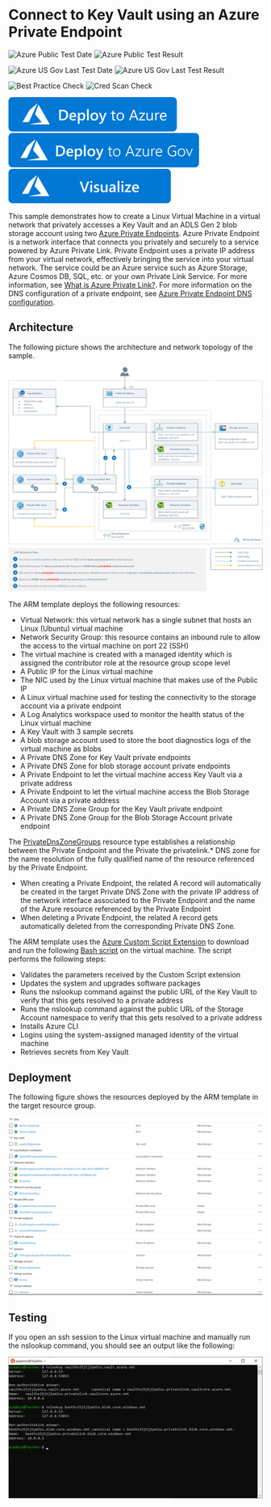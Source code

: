 # Connect to Key Vault using an Azure Private Endpoint #

![Azure Public Test Date](https://azurequickstartsservice.blob.core.windows.net/badges/201-key-vault-private-endpoint/PublicLastTestDate.svg)
![Azure Public Test Result](https://azurequickstartsservice.blob.core.windows.net/badges/201-key-vault-private-endpoint/PublicDeployment.svg)

![Azure US Gov Last Test Date](https://azurequickstartsservice.blob.core.windows.net/badges/201-key-vault-private-endpoint/FairfaxLastTestDate.svg)
![Azure US Gov Last Test Result](https://azurequickstartsservice.blob.core.windows.net/badges/201-key-vault-private-endpoint/FairfaxDeployment.svg)

![Best Practice Check](https://azurequickstartsservice.blob.core.windows.net/badges/201-key-vault-private-endpoint/BestPracticeResult.svg)
![Cred Scan Check](https://azurequickstartsservice.blob.core.windows.net/badges/201-key-vault-private-endpoint/CredScanResult.svg)

[![Deploy To Azure](https://raw.githubusercontent.com/Azure/azure-quickstart-templates/master/1-CONTRIBUTION-GUIDE/images/deploytoazure.svg?sanitize=true)](https://portal.azure.com/#create/Microsoft.Template/uri/https%3A%2F%2Fraw.githubusercontent.com%2FAzure%2Fazure-quickstart-templates%2Fmaster%2F201-key-vault-private-endpoint%2Fazuredeploy.json)
[![Deploy To Azure US Gov](https://raw.githubusercontent.com/Azure/azure-quickstart-templates/master/1-CONTRIBUTION-GUIDE/images/deploytoazuregov.svg?sanitize=true)](https://portal.azure.us/#create/Microsoft.Template/uri/https%3A%2F%2Fraw.githubusercontent.com%2FAzure%2Fazure-quickstart-templates%2Fmaster%2F201-key-vault-private-endpoint%2Fazuredeploy.json)
[![Visualize](https://raw.githubusercontent.com/Azure/azure-quickstart-templates/master/1-CONTRIBUTION-GUIDE/images/visualizebutton.svg?sanitize=true)](http://armviz.io/#/?load=https%3A%2F%2Fraw.githubusercontent.com%2FAzure%2Fazure-quickstart-templates%2Fmaster%2F201-key-vault-private-endpoint%2Fazuredeploy.json)

This sample demonstrates how to create a Linux Virtual Machine in a virtual network that privately accesses a Key Vault and an ADLS Gen 2 blob storage account using two [Azure Private Endpoints](https://docs.microsoft.com/en-us/azure/private-link/private-endpoint-overview). Azure Private Endpoint is a network interface that connects you privately and securely to a service powered by Azure Private Link. Private Endpoint uses a private IP address from your virtual network, effectively bringing the service into your virtual network. The service could be an Azure service such as Azure Storage, Azure Cosmos DB, SQL, etc. or your own Private Link Service. For more information, see [What is Azure Private Link?](https://docs.microsoft.com/en-us/azure/private-link/private-link-overview). For more information on the DNS configuration of a private endpoint, see [Azure Private Endpoint DNS configuration](https://docs.microsoft.com/en-us/azure/private-link/private-endpoint-dns).

## Architecture ##

The following picture shows the architecture and network topology of the sample.

![Architecture](images/architecture.png)

The ARM template deploys the following resources:

- Virtual Network: this virtual network has a single subnet that hosts an Linux (Ubuntu) virtual machine
- Network Security Group: this resource contains an inbound rule to allow the access to the virtual machine on port 22 (SSH)
- The virtual machine is created with a managed identity which is assigned the contributor role at the resource group scope level
- A Public IP for the Linux virtual machine
- The NIC used by the Linux virtual machine that makes use of the Public IP
- A Linux virtual machine used for testing the connectivity to the storage account via a private endpoint
- A Log Analytics workspace used to monitor the health status of the Linux virtual machine
- A Key Vault with 3 sample secrets
- A blob storage account used to store the boot diagnostics logs of the virtual machine as blobs
- A Private DNS Zone for Key Vault private endpoints
- A Private DNS Zone for blob storage account private endpoints
- A Private Endpoint to let the virtual machine access Key Vault via a private address
- A Private Endpoint to let the virtual machine access the Blob Storage Account via a private address
- A Private DNS Zone Group for the Key Vault private endpoint
- A Private DNS Zone Group for the Blob Storage Account private endpoint

The [PrivateDnsZoneGroups](https://docs.microsoft.com/en-us/azure/templates/microsoft.network/privateendpoints/privateDnsZoneGroups) resource type establishes a relationship between the Private Endpoint and the Private the privatelink.* DNS zone for the name resolution of the fully qualified name of the resource referenced by the Private Endpoint.

- When creating a Private Endpoint, the related A record will automatically be created in the target Private DNS Zone with the private IP address of the network interface associated to the Private Endpoint and the name of the Azure resource referenced by the Private Endpoint
- When deleting a Private Endpoint, the related A record gets automatically deleted from the corresponding Private DNS Zone.

The ARM template uses the [Azure Custom Script Extension](https://docs.microsoft.com/en-us/azure/virtual-machines/extensions/custom-script-linux) to download and run the following [Bash script](scripts/test-key-vault-private-endpoint.sh) on the virtual machine. The script performs the following steps:

- Validates the parameters received by the Custom Script extension
- Updates the system and upgrades software packages
- Runs the nslookup command against the public URL of the Key Vault to verify that this gets resolved to a private address
- Runs the nslookup command against the public URL of the Storage Account namespace to verify that this gets resolved to a private address
- Installs Azure CLI
- Logins using the system-assigned managed identity of the virtual machine
- Retrieves secrets from Key Vault

## Deployment ##

The following figure shows the resources deployed by the ARM template in the target resource group.

![Resource Group](images/resourcegroup.png)

## Testing ##

If you open an ssh session to the Linux virtual machine and manually run the nslookup command, you should see an output like the following:

![Architecture](images/nslookup.png)
